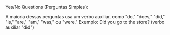 Yes/No Questions (Perguntas Simples):

A maioria dessas perguntas usa um verbo auxiliar, como "do," "does," "did," "is," "are," "am," "was," ou "were."
Exemplo: Did you go to the store? (verbo auxiliar "did")